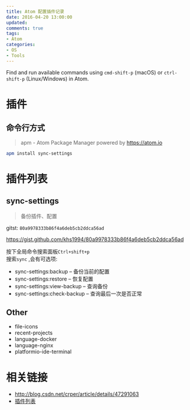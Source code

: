 ```yaml
---
title: Atom 配置插件记录
date: 2016-04-20 13:00:00
updated:
comments: true
tags:
- Atom
categories:
- OS
- Tools
---
```


Find and run available commands using `cmd-shift-p` (macOS) or `ctrl-shift-p` (Linux/Windows) in Atom.

<!--more-->

# 插件

## 命令行方式

>apm - Atom Package Manager powered by https://atom.io

```bash
apm install sync-settings
```

# 插件列表

## sync-settings

>备份插件、配置

gitst: `80a9978333b86f4a6deb5cb2ddca56ad`

https://gist.github.com/khs1994/80a9978333b86f4a6deb5cb2ddca56ad

按下全局命令搜索面板`Ctrl+shift+p`  
搜索`sync` ,会有可选项:
* sync-settings:backup       – 备份当前的配置
* sync-settings:restore      – 恢复配置
* sync-settings:view-backup  – 查询备份
* sync-settings:check-backup – 查询最后一次是否正常

## Other

* file-icons
* recent-projects
* language-docker
* language-nginx
* platformio-ide-terminal



# 相关链接

* http://blog.csdn.net/crper/article/details/47291063  
* [插件列表](https://atom.io/packages)
